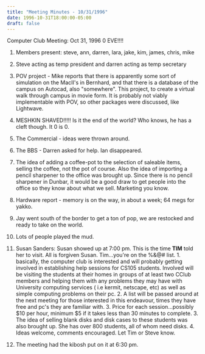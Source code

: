 ```yaml
---
title: "Meeting Minutes - 10/31/1996"
date: 1996-10-31T18:00:00-05:00
draft: false
---
```


Computer Club Meeting:   Oct 31, 1996 0 EVE!!!! </p><p>
1.  Members present:  steve, ann, darren, lara, jake, kim, james, chris, mike </p><p>
2.  Steve acting as temp president and darren acting as temp secretary </p><p>
3.  POV project - Mike reports that there is apparently some sort of simulation on the MacII's in Bernhard, and that there is a database of the campus on Autocad, also "somewhere".  This project, to create a virtual walk through campus in movie form.  It is probably not viably implementable  with POV, so other packages were discussed, like Lightwave. </p><p>
4.  MESHKIN SHAVED!!!!! Is it the end of the world? Who knows, he has a cleft though.  It 0 is 0.   </p><p>
5.  The Commercial - ideas were thrown around.   </p><p>
6.  The BBS - Darren asked for help.  Ian disappeared. </p><p>
7.  The idea of adding a coffee-pot to the selection of saleable items, selling the coffee, not the pot of course.  Also the idea of importing a pencil sharpener to the office was brought up.  Since there is no pencil sharpener in Dunbar, it would be a good draw to get people into the office so they know about what we sell.  Marketing you know. </p><p>
8.  Hardware report - memory is on the way, in about a week; 64 megs for yakko. </p><p>
9.  Jay went south of the border to get a ton of pop, we are restocked and ready to take on the world. </p><p>
10. Lots of people played the mud. </p><p>
11. Susan Sanders: 	Susan showed up at 7:00 pm.  This is the time **TIM** told her to visit.  All is forgiven Susan.  Tim...you're on the %&@# list. 	1.  basically, the computer club is interested and will probably getting involved in establishing help sessions for CS105 students.  Involved will be visiting the students at their homes in groups of at least two CClub members and helping them with any problems they may have with University computing services ( i.e kermit, netscape, etc) as well as simple computing problems on their pc. 	2. A list will be passed around at the next meeting for those interested in this endeavour, times they have free and pc's they are familiar with. 	3. Price for each session...possibly $10 per hour, minimum $5 if it takes less than 30 minutes to complete. 	3. The idea of selling blank disks and disk cases to these students was  also brought up.  She has over 800 students, all of whom need disks.    	4. Ideas welcome, comments encouraged.  Let Tim or Steve know. </p><p>
12. The meeting had the kibosh put on it at 6:30 pm. </p><p>
</p>

